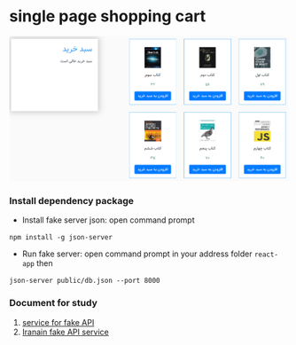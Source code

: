 # single page shopping cart

![capture web app](https://github.com/lpln25/Node.js-course/blob/master/shoping%20Cart/image/capture%20webApp.png)

### Install dependency package
- Install fake server json: open command prompt
```
npm install -g json-server
```
- Run fake server: open command prompt in your address folder `react-app` then
```
json-server public/db.json --port 8000
```

### Document for study
1. [service for fake API](https://www.npmjs.com/package/json-server?activeTab=readme#getting-started)
2. [Iranain fake API service](https://jsonplaceholder.ir/)
